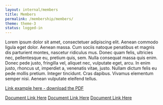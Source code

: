 ```yaml
---
layout: internal/members
title: Members
permalink: /membership/members/
theme: theme-3
status: logged-in
---
```


Lorem ipsum dolor sit amet, consectetuer adipiscing elit. Aenean commodo ligula eget dolor. Aenean massa. Cum sociis natoque penatibus et magnis dis parturient montes, nascetur ridiculus mus. Donec quam felis, ultricies nec, pellentesque eu, pretium quis, sem. Nulla consequat massa quis enim. Donec pede justo, fringilla vel, aliquet nec, vulputate eget, arcu. In enim justo, rhoncus ut, imperdiet a, venenatis vitae, justo. Nullam dictum felis eu pede mollis pretium. Integer tincidunt. Cras dapibus. Vivamus elementum semper nisi. Aenean vulputate eleifend tellus.

[Link example here - download the PDF](#)

<span class="btn-document"><a href="#" target="_blank">Document Link Here</a></span>
<span class="btn-document"><a href="#" target="_blank">Document Link Here</a></span>
<span class="btn-document"><a href="#" target="_blank">Document Link Here</a></span>